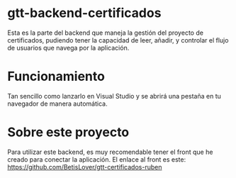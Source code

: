 # gtt-backend-certificados
Esta es la parte del backend que maneja la gestión del proyecto de certificados, pudiendo tener la capacidad de leer, añadir, y controlar el flujo de usuarios que navega por la aplicación.

# Funcionamiento
Tan sencillo como lanzarlo en Visual Studio y se abrirá una pestaña en tu navegador de manera automática. 

# Sobre este proyecto
Para utilizar este backend, es muy recomendable tener el front que he creado para conectar la aplicación. El enlace al front es este: https://github.com/BetisLover/gtt-certificados-ruben
